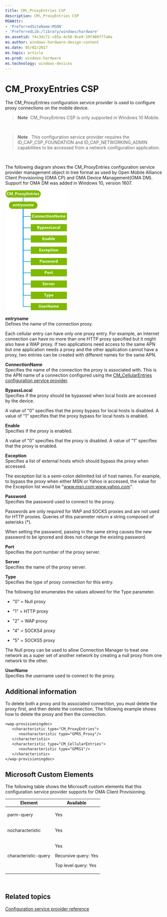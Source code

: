```yaml
---
title: CM\_ProxyEntries CSP
description: CM\_ProxyEntries CSP
MSHAttr:
- 'PreferredSiteName:MSDN'
- 'PreferredLib:/library/windows/hardware'
ms.assetid: f4c3dc71-c85a-4c68-9ce9-19f408ff7a0a
ms.author: windows-hardware-design-content
ms.date: 05/02/2017
ms.topic: article
ms.prod: windows-hardware
ms.technology: windows-devices
---
```


# CM\_ProxyEntries CSP


The CM\_ProxyEntries configuration service provider is used to configure proxy connections on the mobile device.

> **Note**  CM\_ProxyEntries CSP is only supported in Windows 10 Mobile.

 

> **Note**   This configuration service provider requires the ID\_CAP\_CSP\_FOUNDATION and ID\_CAP\_NETWORKING\_ADMIN capabilities to be accessed from a network configuration application.

 

The following diagram shows the CM\_ProxyEntries configuration service provider management object in tree format as used by Open Mobile Alliance Client Provisioning (OMA CP) and OMA Device Management(OMA DM). Support for OMA DM was added in Windows 10, version 1607.

![cm\-proxyentries csp (cp)](images/provisioning-csp-cm-proxyentries-cp.png)

<a href="" id="entryname"></a>**entryname**  
Defines the name of the connection proxy.

Each cellular entry can have only one proxy entry. For example, an Internet connection can have no more than one HTTP proxy specified but it might also have a WAP proxy. If two applications need access to the same APN but one application needs a proxy and the other application cannot have a proxy, two entries can be created with different names for the same APN.

<a href="" id="connectionname"></a>**ConnectionName**  
Specifies the name of the connection the proxy is associated with. This is the APN name of a connection configured using the [CM\_CellularEntries configuration service provider](cm-cellularentries-csp.md).

<a href="" id="bypasslocal"></a>**BypassLocal**  
Specifies if the proxy should be bypassed when local hosts are accessed by the device.

A value of "0" specifies that the proxy bypass for local hosts is disabled. A value of "1" specifies that the proxy bypass for local hosts is enabled.

<a href="" id="enable"></a>**Enable**  
Specifies if the proxy is enabled.

A value of "0" specifies that the proxy is disabled. A value of "1" specifies that the proxy is enabled.

<a href="" id="exception"></a>**Exception**  
Specifies a list of external hosts which should bypass the proxy when accessed.

The exception list is a semi-colon delimited list of host names. For example, to bypass the proxy when either MSN or Yahoo is accessed, the value for the Exception list would be "www.msn.com;www.yahoo.com".

<a href="" id="password"></a>**Password**  
Specifies the password used to connect to the proxy.

Passwords are only required for WAP and SOCKS proxies and are not used for HTTP proxies. Queries of this parameter return a string composed of asterisks (\*).

When setting the password, passing in the same string causes the new password to be ignored and does not change the existing password.

<a href="" id="port"></a>**Port**  
Specifies the port number of the proxy server.

<a href="" id="server"></a>**Server**  
Specifies the name of the proxy server.

<a href="" id="type"></a>**Type**  
Specifies the type of proxy connection for this entry.

The following list enumerates the values allowed for the Type parameter.

-   "0" = Null proxy

-   "1" = HTTP proxy

-   "2" = WAP proxy

-   "4" = SOCKS4 proxy

-   "5" = SOCKS5 proxy

The Null proxy can be used to allow Connection Manager to treat one network as a super set of another network by creating a null proxy from one network to the other.

<a href="" id="username"></a>**UserName**  
Specifies the username used to connect to the proxy.

## Additional information


To delete both a proxy and its associated connection, you must delete the proxy first, and then delete the connection. The following example shows how to delete the proxy and then the connection.

``` syntax
<wap-provisioningdoc>
   <characteristic type="CM_ProxyEntries">
      <nocharacteristic type="GPRS_Proxy"/>
   </characteristic>  
   <characteristic type="CM_CellularEntries">
      <nocharacteristic type="GPRS1"/>
   </characteristic>
</wap-provisioningdoc>
```

## Microsoft Custom Elements


The following table shows the Microsoft custom elements that this configuration service provider supports for OMA Client Provisioning.

<table>
<colgroup>
<col width="50%" />
<col width="50%" />
</colgroup>
<thead>
<tr class="header">
<th>Element</th>
<th>Available</th>
</tr>
</thead>
<tbody>
<tr class="odd">
<td><p>parm-query</p></td>
<td><p>Yes</p></td>
</tr>
<tr class="even">
<td><p>nocharacteristic</p></td>
<td><p>Yes</p></td>
</tr>
<tr class="odd">
<td><p>characteristic-query</p></td>
<td><p>Yes</p>
<p>Recursive query: Yes</p>
<p>Top level query: Yes</p></td>
</tr>
</tbody>
</table>

 

## Related topics


[Configuration service provider reference](configuration-service-provider-reference.md)

 

 






